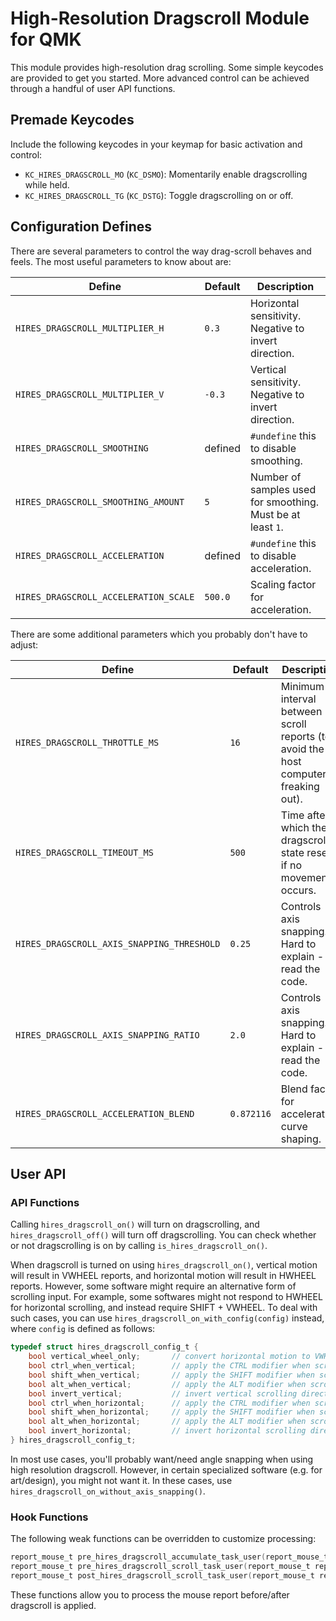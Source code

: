 # High-Resolution Dragscroll Module for QMK

This module provides high-resolution drag scrolling.
Some simple keycodes are provided to get you started. 
More advanced control can be achieved through a handful of user API functions.

## Premade Keycodes

Include the following keycodes in your keymap for basic activation and control:

- `KC_HIRES_DRAGSCROLL_MO` (`KC_DSMO`): Momentarily enable dragscrolling while held.
- `KC_HIRES_DRAGSCROLL_TG` (`KC_DSTG`): Toggle dragscrolling on or off.

## Configuration Defines

There are several parameters to control the way drag-scroll behaves and feels.
The most useful parameters to know about are:

| Define                                | Default | Description                                                 |
| ------------------------------------- | ------- | ----------------------------------------------------------- |
| `HIRES_DRAGSCROLL_MULTIPLIER_H`       | `0.3`   | Horizontal sensitivity. Negative to invert direction.       |
| `HIRES_DRAGSCROLL_MULTIPLIER_V`       | `-0.3`   | Vertical sensitivity. Negative to invert direction.         |
| `HIRES_DRAGSCROLL_SMOOTHING`          | defined | `#undefine` this to disable smoothing.                      |
| `HIRES_DRAGSCROLL_SMOOTHING_AMOUNT`   | `5`     | Number of samples used for smoothing. Must be at least `1`. |
| `HIRES_DRAGSCROLL_ACCELERATION`       | defined | `#undefine` this to disable acceleration.                   |
| `HIRES_DRAGSCROLL_ACCELERATION_SCALE` | `500.0` | Scaling factor for acceleration.                            |

There are some additional parameters which you probably don't have to adjust:

| Define                                     | Default    | Description                                                                        |
| ------------------------------------------ | ---------- | ---------------------------------------------------------------------------------- |
| `HIRES_DRAGSCROLL_THROTTLE_MS`             | `16`       | Minimum interval between scroll reports (to avoid the host computer freaking out). |
| `HIRES_DRAGSCROLL_TIMEOUT_MS`              | `500`      | Time after which the dragscroll state resets if no movement occurs.                |
| `HIRES_DRAGSCROLL_AXIS_SNAPPING_THRESHOLD` | `0.25`     | Controls axis snapping. Hard to explain - read the code.                           |
| `HIRES_DRAGSCROLL_AXIS_SNAPPING_RATIO`     | `2.0`      | Controls axis snapping. Hard to explain - read the code.                           |
| `HIRES_DRAGSCROLL_ACCELERATION_BLEND`      | `0.872116` | Blend factor for acceleration curve shaping.                                       |

## User API

### API Functions

Calling `hires_dragscroll_on()` will turn on dragscrolling, and `hires_dragscroll_off()` will turn off dragscrolling.
You can check whether or not dragscrolling is on by calling `is_hires_dragscroll_on()`.

When dragscroll is turned on using `hires_dragscroll_on()`, vertical motion will result in VWHEEL reports, and horizontal motion will result in HWHEEL reports.
However, some software might require an alternative form of scrolling input.
For example, some softwares might not respond to HWHEEL for horizontal scrolling, and instead require SHIFT + VWHEEL.
To deal with such cases, you can use `hires_dragscroll_on_with_config(config)` instead, where `config` is defined as follows:

```c
typedef struct hires_dragscroll_config_t {
    bool vertical_wheel_only;       // convert horizontal motion to VWHEEL instead of HWHEEL
    bool ctrl_when_vertical;        // apply the CTRL modifier when scrolling vertically
    bool shift_when_vertical;       // apply the SHIFT modifier when scrolling vertically
    bool alt_when_vertical;         // apply the ALT modifier when scrolling vertically
    bool invert_vertical;           // invert vertical scrolling direction
    bool ctrl_when_horizontal;      // apply the CTRL modifier when scrolling horizontally
    bool shift_when_horizontal;     // apply the SHIFT modifier when scrolling horizontally
    bool alt_when_horizontal;       // apply the ALT modifier when scrolling horizontally
    bool invert_horizontal;         // invert horizontal scrolling direction
} hires_dragscroll_config_t;
```

In most use cases, you'll probably want/need angle snapping when using high resolution dragscroll.
However, in certain specialized software (e.g. for art/design), you might not want it.
In these cases, use `hires_dragscroll_on_without_axis_snapping()`.

### Hook Functions

The following weak functions can be overridden to customize processing:

```c
report_mouse_t pre_hires_dragscroll_accumulate_task_user(report_mouse_t report);
report_mouse_t pre_hires_dragscroll_scroll_task_user(report_mouse_t report);
report_mouse_t post_hires_dragscroll_scroll_task_user(report_mouse_t report);
```

These functions allow you to process the mouse report before/after dragscroll is applied.
